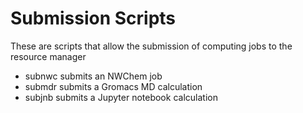 # Submission Scripts

These are scripts that allow the submission of computing jobs to the resource manager

- subnwc submits an NWChem job
- submdr submits a Gromacs MD calculation
- subjnb submits a Jupyter notebook calculation
